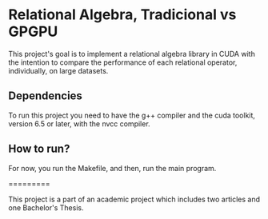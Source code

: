 # Relational Algebra, Tradicional vs GPGPU

This project's goal is to implement a relational algebra library in CUDA with the intention to compare the performance of each relational operator, individually, on large datasets.

## Dependencies
To run this project you need to have the g++ compiler and the cuda toolkit, version 6.5 or later, with the nvcc compiler.

## How to run?
For now, you run the Makefile, and then, run the main program.

=========

This project is a part of an academic project which includes two articles and one Bachelor's Thesis.
